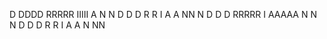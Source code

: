 D   DDDD    RRRRR   IIIII   A    N   N
D  D   D   R    R    I    A A   NN  N
D  D   D   RRRRR     I   AAAAA  N N N
D  D   D   R   R     I   A   A  N  NN
